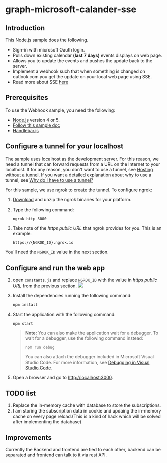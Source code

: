# graph-microsoft-calander-sse

## Introduction
<a name="introduction"></a>

This Node.js sample does the following.

- Sign-in with microsoft Oauth login.
- Pulls down existing calendar **(last 7 days)** events displays on web page.
- Allows you to update the events and pushes the update back to the server.
- Implement a webhook such that when something is changed on outlook.com you get the update on your local web page using SSE.
- Read more about SSE [here](https://medium.com/@moinism/using-nodejs-for-uni-directional-event-streaming-sse-c80538e6e82e)

## Prerequisites
<a name="prerequisites"></a>

To use the Webhook sample, you need the following:

- [Node.js](https://nodejs.org/) version 4 or 5.
- [Follow this sample doc](https://docs.microsoft.com/en-us/outlook/rest/node-tutorial)
- [Handlebar.js](https://handlebarsjs.com/)


## Configure a tunnel for your localhost

The sample uses localhost as the development server. For this reason, we need a tunnel that can forward requests from a URL on the Internet to your localhost. If for any reason, you don't want to use a tunnel, see [Hosting without a tunnel](https://github.com/OfficeDev/Microsoft-Graph-Nodejs-Webhooks/wiki/Hosting-the-sample-without-a-tunnel). If you want a detailed explanation about why to use a tunnel, see [Why do I have to use a tunnel?](https://github.com/OfficeDev/Microsoft-Graph-Nodejs-Webhooks/wiki/Why-do-I-have-to-use-a-tunnel)

For this sample, we use [ngrok](https://ngrok.com/) to create the tunnel. To configure ngrok:

1. [Download](https://ngrok.com/download) and unzip the ngrok binaries for your platform.
1. Type the following command:

    ```Shell
    ngrok http 3000
    ```

1. Take note of the *https public URL* that ngrok provides for you. This is an example:

    ```http
    https://{NGROK_ID}.ngrok.io
    ```

You'll need the `NGROK_ID` value in the next section.

## Configure and run the web app
2. open `constants.js` and replace `NGROK_ID` with the value in *https public URL* from the previous section.
![](const)

1. Install the dependencies running the following command:

    ```Shell
    npm install
    ```

1. Start the application with the following command:

    ```Shell
    npm start
    ```
    > **Note:** You can also make the application wait for a debugger. To wait for a debugger, use the following command instead:
    >
    > ```Shell
    > npm run debug
    > ```
    > You can also attach the debugger included in Microsoft Visual Studio Code. For more information, see [Debugging in Visual Studio Code](https://code.visualstudio.com/Docs/editor/debugging).

1. Open a browser and go to [http://localhost:3000](http://localhost:3000).

## TODO list
1. Replace the in-memory cache with database to store the subscriptions.
2. I am storing the subscription data in cookie and updaing the in-memory cache on every page reload.(This is a kind of hack which will be solved after implementing the database)

## Improvements
Currently the Backend and frontend are tied to each other, backend can be separated and frontend can talk to it via rest API.

